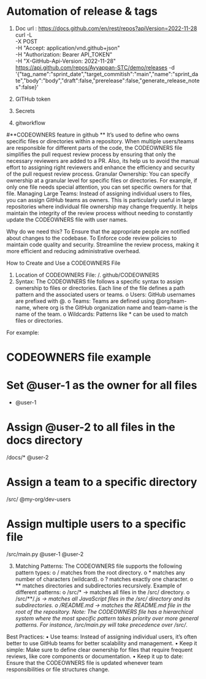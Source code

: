 # Automation of release & tags 
1. Doc url : https://docs.github.com/en/rest/repos?apiVersion=2022-11-28
      curl -L \
  -X POST \
  -H "Accept: application/vnd.github+json" \
  -H "Authorization: Bearer API_TOKEN" \
  -H "X-GitHub-Api-Version: 2022-11-28" \
   https://api.github.com/repos/Ayyappan-STC/demo/releases -d     '{"tag_name":"sprint_date","target_commitish":"main","name":"sprint_date","body":"body","draft":false,"prerelease":false,"generate_release_notes":false}'
   
3. GITHub token
4. Secrets
5. gitworkflow


#**CODEOWNERS feature in github **
It’s used to define who owns specific files or directories within a repository. 
When multiple users/teams are responsible for different parts of the code, the CODEOWNERS file simplifies the pull request review process by ensuring that only the necessary reviewers are added to a PR. 
Also, its help us to avoid the manual effort to assigning right reviewers and enhance the efficiency and security of the pull request review process.
Granular Ownership: You can specify ownership at a granular level for specific files or directories. For example, if only one file needs special attention, you can set specific owners for that file.
Managing Large Teams: Instead of assigning individual users to files, you can assign GitHub teams as owners. This is particularly useful in large repositories where individual file ownership may change frequently. It helps maintain the integrity of the review process without needing to constantly update the CODEOWNERS file with user names.

Why do we need this?
To Ensure that the appropriate people are notified about changes to the codebase.
To Enforce code review policies to maintain code quality and security.
Streamline the review process, making it more efficient and reducing administrative overhead.

How to Create and Use a CODEOWNERS File
1.	Location of CODEOWNERS File: /. github/CODEOWNERS 
2.	Syntax: The CODEOWNERS file follows a specific syntax to assign ownership to files or directories. Each line of the file defines a path pattern and the associated users or teams.
o	Users: GitHub usernames are prefixed with @.
o	Teams: Teams are defined using @org/team-name, where org is the GitHub organization name and team-name is the name of the team.
o	Wildcards: Patterns like * can be used to match files or directories.


For example:
# CODEOWNERS file example
# Set @user-1 as the owner for all files
* @user-1

# Assign @user-2 to all files in the docs directory
/docs/* @user-2

# Assign a team to a specific directory
/src/ @my-org/dev-users

# Assign multiple users to a specific file
/src/main.py @user-1 @user-2

3.	Matching Patterns: The CODEOWNERS file supports the following pattern types:
o	/ matches from the root directory.
o	* matches any number of characters (wildcard).
o	? matches exactly one character.
o	** matches directories and subdirectories recursively.
Example of different patterns:
o	/src/* → matches all files in the /src/ directory.
o	/src/**/*.js → matches all JavaScript files in the /src/ directory and its subdirectories.
o	/README.md → matches the README.md file in the root of the repository.
Note: The CODEOWNERS file has a hierarchical system where the most specific pattern takes priority over more general patterns. For instance, /src/main.py will take precedence over /src/*.

Best Practices:
•	Use teams: Instead of assigning individual users, it’s often better to use GitHub teams for better scalability and management.
•	Keep it simple: Make sure to define clear ownership for files that require frequent reviews, like core components or documentation.
•	Keep it up to date: Ensure that the CODEOWNERS file is updated whenever team responsibilities or file structures change.
